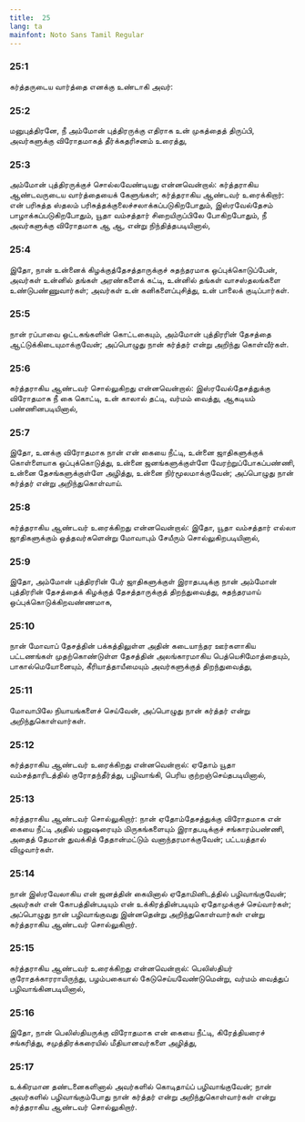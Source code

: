 ```yaml
---
title:  25
lang: ta
mainfont: Noto Sans Tamil Regular
---
```


###  25:1

கர்த்தருடைய வார்த்தை எனக்கு உண்டாகி அவர்:

###  25:2

மனுபுத்திரனே, நீ அம்மோன் புத்திரருக்கு எதிராக உன் முகத்தைத் திருப்பி, அவர்களுக்கு விரோதமாகத் தீர்க்கதரிசனம் உரைத்து,

###  25:3

அம்மோன் புத்திரருக்குச் சொல்லவேண்டியது என்னவென்றால்: கர்த்தராகிய ஆண்டவருடைய வார்த்தையைக் கேளுங்கள்; கர்த்தராகிய ஆண்டவர் உரைக்கிறார்: என் பரிசுத்த ஸ்தலம் பரிசுத்தக்குலைச்சலாக்கப்படுகிறபோதும், இஸ்ரவேல்தேசம் பாழாக்கப்படுகிறபோதும், யூதா வம்சத்தார் சிறையிருப்பிலே போகிறபோதும், நீ அவர்களுக்கு விரோதமாக ஆ ஆ, என்று நிந்தித்தபடியினால்,

###  25:4

இதோ, நான் உன்னைக் கிழக்குத்தேசத்தாருக்குச் சுதந்தரமாக ஒப்புக்கொடுப்பேன், அவர்கள் உன்னில் தங்கள் அரண்களைக் கட்டி, உன்னில் தங்கள் வாசஸ்தலங்களை உண்டுபண்ணுவார்கள்; அவர்கள் உன் கனிகளைப்புசித்து, உன் பாலைக் குடிப்பார்கள்.

###  25:5

நான் ரப்பாவை ஒட்டகங்களின் கொட்டகையும், அம்மோன் புத்திரரின் தேசத்தை ஆட்டுக்கிடையுமாக்குவேன்; அப்பொழுது நான் கர்த்தர் என்று அறிந்து கொள்வீர்கள்.

###  25:6

கர்த்தராகிய ஆண்டவர் சொல்லுகிறது என்னவென்றால்: இஸ்ரவேல்தேசத்துக்கு விரோதமாக நீ கை கொட்டி, உன் காலால் தட்டி, வர்மம் வைத்து, ஆகடியம் பண்ணினபடியினால்,

###  25:7

இதோ, உனக்கு விரோதமாக நான் என் கையை நீட்டி, உன்னை ஜாதிகளுக்குக் கொள்ளையாக ஒப்புக்கொடுத்து, உன்னை ஜனங்களுக்குள்ளே வேரற்றுப்போகப்பண்ணி, உன்னை தேசங்களுக்குள்ளே அழித்து, உன்னை நிர்மூலமாக்குவேன்; அப்பொழுது நான் கர்த்தர் என்று அறிந்துகொள்வாய்.

###  25:8

கர்த்தராகிய ஆண்டவர் உரைக்கிறது என்னவென்றால்: இதோ, யூதா வம்சத்தார் எல்லா ஜாதிகளுக்கும் ஒத்தவர்களென்று மோவாபும் சேயீரும் சொல்லுகிறபடியினால்,

###  25:9

இதோ, அம்மோன் புத்திரரின் பேர் ஜாதிகளுக்குள் இராதபடிக்கு நான் அம்மோன் புத்திரரின் தேசத்தைக் கிழக்குத் தேசத்தாருக்குத் திறந்துவைத்து, சுதந்தரமாய் ஒப்புக்கொடுக்கிறவண்ணமாக,

###  25:10

நான் மோவாப் தேசத்தின் பக்கத்திலுள்ள அதின் கடையாந்தர ஊர்களாகிய பட்டணங்கள் முதற்கொண்டுள்ள தேசத்தின் அலங்காரமாகிய பெத்யெசிமோத்தையும், பாகால்மெயோனையும், கீரியாத்தாயீமையும் அவர்களுக்குத் திறந்துவைத்து,

###  25:11

மோவாபிலே நியாயங்களைச் செய்வேன், அப்பொழுது நான் கர்த்தர் என்று அறிந்துகொள்வார்கள்.

###  25:12

கர்த்தராகிய ஆண்டவர் உரைக்கிறது என்னவென்றால்: ஏதோம் யூதா வம்சத்தாரிடத்தில் குரோதந்தீர்த்து, பழிவாங்கி, பெரிய குற்றஞ்செய்தபடியினால்,

###  25:13

கர்த்தராகிய ஆண்டவர் சொல்லுகிறார்: நான் ஏதோம்தேசத்துக்கு விரோதமாக என் கையை நீட்டி அதில் மனுஷரையும் மிருகங்களையும் இராதபடிக்குச் சங்காரம்பண்ணி, அதைத் தேமான் துவக்கித் தேதான்மட்டும் வனாந்தரமாக்குவேன்; பட்டயத்தால் விழுவார்கள்.

###  25:14

நான் இஸ்ரவேலாகிய என் ஜனத்தின் கையினால் ஏதோமினிடத்தில் பழிவாங்குவேன்; அவர்கள் என் கோபத்தின்படியும் என் உக்கிரத்தின்படியும் ஏதோமுக்குச் செய்வார்கள்; அப்பொழுது நான் பழிவாங்குவது இன்னதென்று அறிந்துகொள்வார்கள் என்று கர்த்தராகிய ஆண்டவர் சொல்லுகிறார்.

###  25:15

கர்த்தராகிய ஆண்டவர் உரைக்கிறது என்னவென்றால்: பெலிஸ்தியர் குரோதக்காரராயிருந்து, பழம்பகையால் கேடுசெய்யவேண்டுமென்று, வர்மம் வைத்துப் பழிவாங்கினபடியினால்,

###  25:16

இதோ, நான் பெலிஸ்தியருக்கு விரோதமாக என் கையை நீட்டி, கிரேத்தியரைச் சங்கரித்து, சமுத்திரக்கரையில் மீதியானவர்களை அழித்து,

###  25:17

உக்கிரமான தண்டனைகளினால் அவர்களில் கொடிதாய்ப் பழிவாங்குவேன்; நான் அவர்களில் பழிவாங்கும்போது நான் கர்த்தர் என்று அறிந்துகொள்வார்கள் என்று கர்த்தராகிய ஆண்டவர் சொல்லுகிறார்.

